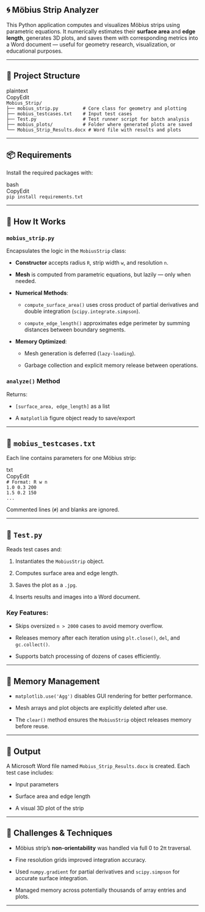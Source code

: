 ## **🌀 Möbius Strip Analyzer**

This Python application computes and visualizes Möbius strips using parametric equations. It numerically estimates their **surface area** and **edge length**, generates 3D plots, and saves them with corresponding metrics into a Word document — useful for geometry research, visualization, or educational purposes.

---

## **📁 Project Structure**

plaintext  
CopyEdit  
`Mobius_Strip/`  
`├── mobius_strip.py         # Core class for geometry and plotting`  
`├── mobius_testcases.txt    # Input test cases`  
`├── Test.py                 # Test runner script for batch analysis`  
`├── mobius_plots/           # Folder where generated plots are saved`  
`└── Mobius_Strip_Results.docx # Word file with results and plots`

---

## **📦 Requirements**

Install the required packages with:

bash  
CopyEdit  
`pip install requirements.txt`

---

## **🧠 How It Works**

### **`mobius_strip.py`**

Encapsulates the logic in the `MobiusStrip` class:

* **Constructor** accepts radius `R`, strip width `w`, and resolution `n`.

* **Mesh** is computed from parametric equations, but lazily — only when needed.

* **Numerical Methods**:

  * `compute_surface_area()` uses cross product of partial derivatives and double integration (`scipy.integrate.simpson`).

  * `compute_edge_length()` approximates edge perimeter by summing distances between boundary segments.

* **Memory Optimized**:

  * Mesh generation is deferred (`lazy-loading`).

  * Garbage collection and explicit memory release between operations.

### **`analyze()` Method**

Returns:

* `[surface_area, edge_length]` as a list

* A `matplotlib` figure object ready to save/export

---

## **🧪 `mobius_testcases.txt`**

Each line contains parameters for one Möbius strip:

txt  
CopyEdit  
`# Format: R w n`  
`1.0 0.3 200`  
`1.5 0.2 150`  
`...`

Commented lines (`#`) and blanks are ignored.

---

## **🔁 `Test.py`**

Reads test cases and:

1. Instantiates the `MobiusStrip` object.

2. Computes surface area and edge length.

3. Saves the plot as a `.jpg`.

4. Inserts results and images into a Word document.

### **Key Features:**

* Skips oversized `n > 2000` cases to avoid memory overflow.

* Releases memory after each iteration using `plt.close()`, `del`, and `gc.collect()`.

* Supports batch processing of dozens of cases efficiently.

---

## **🧹 Memory Management**

* `matplotlib.use('Agg')` disables GUI rendering for better performance.

* Mesh arrays and plot objects are explicitly deleted after use.

* The `clear()` method ensures the `MobiusStrip` object releases memory before reuse.

---

## **📄 Output**

A Microsoft Word file named `Mobius_Strip_Results.docx` is created. Each test case includes:

* Input parameters

* Surface area and edge length

* A visual 3D plot of the strip

---

## **🚧 Challenges & Techniques**

* Möbius strip’s **non-orientability** was handled via full 0 to 2π traversal.

* Fine resolution grids improved integration accuracy.

* Used `numpy.gradient` for partial derivatives and `scipy.simpson` for accurate surface integration.

* Managed memory across potentially thousands of array entries and plots.

---

